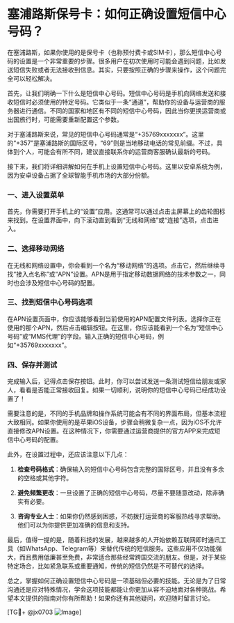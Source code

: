 # 塞浦路斯保号卡：如何正确设置短信中心号码？

在塞浦路斯，如果你使用的是保号卡（也称预付费卡或SIM卡），那么短信中心号码的设置是一个非常重要的步骤。很多用户在初次使用时可能会遇到问题，比如发送短信失败或者无法接收到信息。其实，只要按照正确的步骤来操作，这个问题完全可以轻松解决。

首先，让我们明确一下什么是短信中心号码。短信中心号码是手机向网络发送和接收短信时必须使用的特定号码。它类似于一条“通道”，帮助你的设备与运营商的服务器进行通信。不同的国家和地区有不同的短信中心号码，因此当你更换运营商或出国旅行时，可能需要重新配置这个参数。

对于塞浦路斯来说，常见的短信中心号码通常是“+35769xxxxxxx”。这里的“+357”是塞浦路斯的国际区号，“69”则是当地移动电话的常见前缀。不过，具体到个人，可能会有所不同，建议直接联系你的运营商客服确认最新的号码。

接下来，我们将详细讲解如何在手机上设置短信中心号码。这里以安卓系统为例，因为安卓设备占据了全球智能手机市场的大部分份额。

### 一、进入设置菜单

首先，你需要打开手机上的“设置”应用。这通常可以通过点击主屏幕上的齿轮图标来找到。在设置界面中，向下滚动直到看到“无线和网络”或“连接”选项，点击进入。

### 二、选择移动网络

在无线和网络设置中，你会看到一个名为“移动网络”的选项。点击它，然后继续寻找“接入点名称”或“APN”设置。APN是用于指定移动数据网络的技术参数之一，同时也会涉及短信中心号码的配置。

### 三、找到短信中心号码选项

在APN设置页面中，你应该能够看到当前使用的APN配置文件列表。选择你正在使用的那个APN，然后点击编辑按钮。在这里，你应该能看到一个名为“短信中心号码”或“MMS代理”的字段。输入正确的短信中心号码，例如“+35769xxxxxxx”。

### 四、保存并测试

完成输入后，记得点击保存按钮。此时，你可以尝试发送一条测试短信给朋友或家人，看看是否能正常接收回复。如果一切顺利，说明你的短信中心号码已经成功设置了！

需要注意的是，不同的手机品牌和操作系统可能会有不同的界面布局，但基本流程大致相同。如果你使用的是苹果iOS设备，步骤会稍微复杂一点，因为iOS不允许直接修改APN设置。在这种情况下，你需要通过运营商提供的官方APP来完成短信中心号码的配置。

此外，在设置过程中，还应该注意以下几点：

1. **检查号码格式**：确保输入的短信中心号码包含完整的国际区号，并且没有多余的空格或其他字符。
   
2. **避免频繁更改**：一旦设置了正确的短信中心号码，尽量不要随意改动，除非确实有必要。

3. **咨询专业人士**：如果你仍然感到困惑，不妨拨打运营商的客服热线寻求帮助。他们可以为你提供更加准确的信息和支持。

最后，值得一提的是，随着科技的发展，越来越多的人开始依赖互联网即时通讯工具（如WhatsApp、Telegram等）来替代传统的短信服务。这些应用不仅功能强大，而且费用低廉甚至免费，非常适合那些经常跨国交流的朋友。但是，对于某些特定场合，比如紧急联系或重要通知，传统的短信仍然是不可替代的选择。

总之，掌握如何正确设置短信中心号码是一项基础但必要的技能。无论是为了日常沟通还是应对特殊情况，学会这项技能都能让你更加从容不迫地面对各种挑战。希望本文提供的指南对你有所帮助！如果你还有其他疑问，欢迎随时留言讨论。

[TG💪+ @jx0703 ![Image](https://github.com/user-attachments/assets/dbca1d08-cadb-493c-b0ec-ad6f7a83f270)]